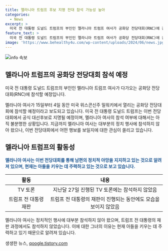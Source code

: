 ```yaml
---
title: 멜라니아 트럼프 후보 지명 전대 참석 가능성 높아
categories:
  - News
excerpt: >
  미국 전 대통령 도널드 트럼프의 부인인 멜라니아 트럼프 여사가 공화당 전당대회(RNC)에 참석하여 공개 행보에 나설 예정이다. 트럼프 전 대통령이 공화당 공식 대선후보로 지명될 예정인 가운데, 멜라니아 여사가 이 자리에서의 지원 연설 여부는 불분명하다. 그동안 멜라니아 여사는 대다수의 정치 행사를 기피해왔으며, 그녀의 측근들은 그녀가 남편의 정치적 야망을 지지하고 있으며 아들을 키우는 데 집중하고 있다고 전했다.
feature_text: >
  미국 전 대통령 도널드 트럼프의 부인인 멜라니아 트럼프 여사가 공화당 전당대회(RNC)에 참석하여 공개 행보에 나설 예정이다. 트럼프 전 대통령이 공화당 공식 대선후보로 지명될 예정인 가운데, 멜라니아 여사가 이 자리에서의 지원 연설 여부는 불분명하다. 그동안 멜라니아 여사는 대다수의 정치 행사를 기피해왔으며, 그녀의 측근들은 그녀가 남편의 정치적 야망을 지지하고 있으며 아들을 키우는 데 집중하고 있다고 전했다.
image: 'https://www.behealthy4u.com/wp-content/uploads/2024/06/news.jpg'
---
```


<p><img src="https://www.behealthy4u.com/wp-content/uploads/2024/06/news.jpg" alt="info 속보" /></p>

<h2 data-ke-size="size26">멜라니아 트럼프의 공화당 전당대회 참석 예정</h2>

<p>미국 전 대통령 도널드 트럼프의 부인인 멜라니아 트럼프 여사가 다가오는 공화당 전당대회(RNC)에 참석할 예정입니다.</p>

<p data-ke-size="size16">멜라니아 여사가 15일부터 4일 동안 미국 위스콘신주 밀워키에서 열리는 공화당 전당대회에 참석할 예정이라고 보도되고 있습니다. 미국 전 대통령 도널드 트럼프는 이번 전당대회에서 공식 대선후보로 지명될 예정이며, 멜라니아 여사의 참석 여부에 대해서는 아직 불분명한 상황입니다. 지금까지 멜라니아 여사는 대부분의 정치 행사에 참석하지 않아 왔으나, 이번 전당대회에서 어떤 행보를 보일지에 대한 관심이 쏠리고 있습니다.</p>

<h2 data-ke-size="size26">멜라니아 트럼프의 활동성</h2>

<p><b><span style="color: #1a5490;">멜라니아 여사는 이번 전당대회를 통해 남편의 정치적 야망을 지지하고 있는 것으로 알려져 있으며, 현재는 아들을 키우는 데 주력하고 있는 것으로 보고 있습니다.</span></b></p>

<table>
<thead>
<tr>
<th style="text-align: center;">활동</th>
<th style="text-align: center;">내용</th>
</tr>
</thead>
<tbody>
<tr>
<td style="text-align: center;">TV 토론</td>
<td style="text-align: center;">지난달 27일 진행된 TV 토론에는 참석하지 않았음</td>
</tr>
<tr>
<td style="text-align: center;">트럼프 전 대통령 재판</td>
<td style="text-align: center;">트럼프 전 대통령의 재판이 진행되는 동안에도 모습을 보이지 않았음</td>
</tr>
</tbody>
</table>

<p data-ke-size="size16">멜라니아 여사는 정치적인 행사에 대부분 참석하지 않아 왔으며, 트럼프 전 대통령의 재판 과정에서도 참석하지 않았습니다. 이에 대한 그녀의 이유는 현재 아들을 키우는 데 주력하고 있기 때문으로 알려져 있습니다.</p>
생생한 뉴스, <a href="https://qoogle.tistory.com" rel="dofollow">qoogle.tistory.com</a>


